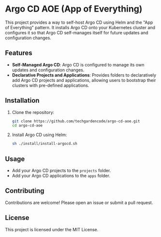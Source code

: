 # Argo CD AOE (App of Everything)

This project provides a way to self-host Argo CD using Helm and the "App of Everything" pattern. It installs Argo CD onto your Kubernetes cluster and configures it so that Argo CD self-manages itself for future updates and configuration changes.

## Features

- **Self-Managed Argo CD**: Argo CD is configured to manage its own updates and configuration changes.
- **Declarative Projects and Applications**: Provides folders to declaratively add Argo CD projects and applications, allowing users to bootstrap their clusters with pre-defined applications.

## Installation

1. Clone the repository:
    ```sh
    git clone https://github.com/techgardencode/argo-cd-aoe.git
    cd argo-cd-aoe
    ```

2. Install Argo CD using Helm:
    ```sh
    sh ./install/install-argocd.sh
    ```

## Usage

- Add your Argo CD projects to the `projects` folder.
- Add your Argo CD applications to the `apps` folder.

## Contributing

Contributions are welcome! Please open an issue or submit a pull request.

## License

This project is licensed under the MIT License.